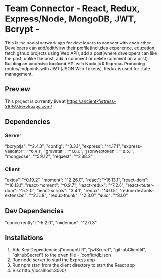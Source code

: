 # Team Connector - React, Redux, Express/Node, MongoDB, JWT, Bcrypt - 

This is the social network app for developers to connect with each other. 
Developers can add/edit/view their profile(includes experience, education, fetch github projects using Web API), add a post(where developers can like the post, unlike the post, add a comment or delete comment on a post). 
Building an extensive backend API with Node.js & Express. 
Protecting routes/endpoints with JWT (JSON Web Tokens). 
Redux is used for state management.

## Preview
This project is currently live at https://ancient-fortress-38467.herokuapp.com/

## Dependencies
### Server
"bcryptjs": "^2.4.3",
"config": "^3.3.1",
"express": "^4.17.1",
"express-validator": "^6.4.1",
"gravatar": "^1.8.0",
"jsonwebtoken": "^8.5.1",
"mongoose": "^5.9.12",
"request": "^2.88.2"
### Client
"axios": "^0.19.2",
"moment": "^2.26.0",
"react": "^16.13.1",
"react-dom": "^16.13.1",
"react-moment": "^0.9.7",
"react-redux": "^7.2.0",
"react-router-dom": "^5.2.0",
"react-scripts": "3.4.1",
"redux": "^4.0.5",
"redux-devtools-extension": "^2.13.8",
"redux-thunk": "^2.3.0",
"uuid": "^8.1.0"

## Dev Dependencies
"concurrently": "^5.2.0",
"nodemon": "^2.0.3"

## Installations
<ol>
<li>Add Key Dependencies("mongoURI", "jwtSecret", "githubClientId", "githubSecret") to the given file - /config/db.json</li>
<li>Run node server to start the Express app</li>
<li>Run npm start from the client directory to start the React app</li>
<li>Visit http://localhost:3000/</li>
</ol>
